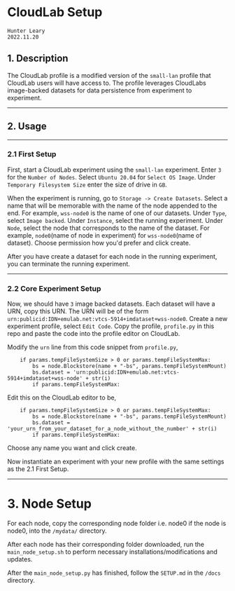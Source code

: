 # CloudLab Setup

```
Hunter Leary
2022.11.20
```

## 1. Description

The CloudLab profile is a modified version of the ```small-lan``` profile that CloudLab users will have access to.
The profile leverages CloudLabs image-backed datasets for data persistence from experiment to experiment.

***

## 2. Usage

***

### 2.1 First Setup

First, start a CloudLab experiment using the ```small-lan``` experiment. Enter ```3``` for the ```Number of Nodes```. Select ```Ubuntu 20.04``` for ```Select OS Image```. Under ```Temporary Filesystem Size``` enter the size of drive in ```GB```. 

When the experiment is running, go to ```Storage -> Create Datasets```. Select a name that will be memorable with the name of the node appended to the end. For example, ```wss-node0``` is the name of one of our datasets. Under ```Type```, select ```Image backed```. Under ```Instance```, select the running experiment. Under ```Node```, select the node that corresponds to the name of the dataset. For example, ```node0```(name of node in experiment) for ```wss-node0```(name of dataset). Choose permission how you'd prefer and click create. 

After you have create a dataset for each node in the running experiment, you can terminate the running experiment.

***

### 2.2 Core Experiment Setup

Now, we should have ```3``` image backed datasets. Each dataset will have a URN, copy this URN. The URN will be of the form ```urn:publicid:IDN+emulab.net:vtcs-5914+imdataset+wss-node0```. Create a new experiment profile, select ```Edit Code```. Copy the profile, ```profile.py``` in this repo and paste the code into the profile editor on CloudLab.

Modify the ```urn``` line from this code snippet from ```profile.py```,

```
    if params.tempFileSystemSize > 0 or params.tempFileSystemMax:
        bs = node.Blockstore(name + "-bs", params.tempFileSystemMount)
        bs.dataset = 'urn:publicid:IDN+emulab.net:vtcs-5914+imdataset+wss-node' + str(i)
        if params.tempFileSystemMax:
```

Edit this on the CloudLab editor to be,

```
    if params.tempFileSystemSize > 0 or params.tempFileSystemMax:
        bs = node.Blockstore(name + "-bs", params.tempFileSystemMount)
        bs.dataset = 'your_urn_from_your_dataset_for_a_node_without_the_number' + str(i)
        if params.tempFileSystemMax:
```

Choose any name you want and click create.

Now instantiate an experiment with your new profile with the same settings as the 2.1 First Setup.

***

# 3. Node Setup

For each node, copy the corresponding node folder i.e. node0 if the node is node0, into the ```/mydata/``` directory.

After each node has their corresponding folder downloaded, run the ```main_node_setup.sh``` to perform necessary installations/modifications and updates.

After the ```main_node_setup.py``` has finished, follow the ```SETUP.md``` in the ```/docs``` directory.